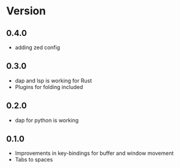 # Version

## 0.4.0
* adding zed config

## 0.3.0

* dap and lsp is working for Rust
* Plugins for folding included

## 0.2.0

* dap for python is working

## 0.1.0

* Improvements in key-bindings for buffer and window movement
* Tabs to spaces
